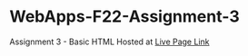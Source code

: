 # WebApps-F22-Assignment-3
Assignment 3 - Basic HTML Hosted at [Live Page Link](https://44-563-web-apps-f22.github.io/44563-webapps-assignment-3-hruthik7/)